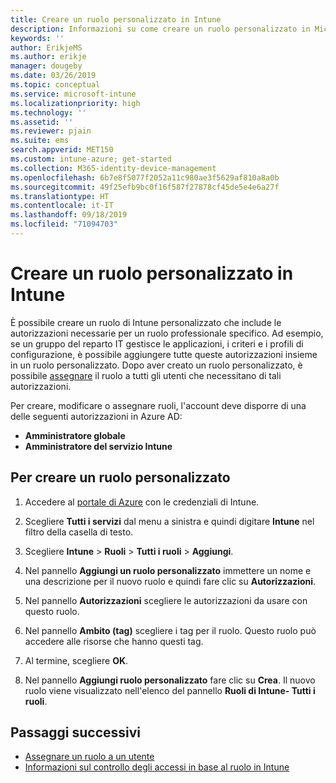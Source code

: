 ```yaml
---
title: Creare un ruolo personalizzato in Intune
description: Informazioni su come creare un ruolo personalizzato in Microsoft Intune.
keywords: ''
author: ErikjeMS
ms.author: erikje
manager: dougeby
ms.date: 03/26/2019
ms.topic: conceptual
ms.service: microsoft-intune
ms.localizationpriority: high
ms.technology: ''
ms.assetid: ''
ms.reviewer: pjain
ms.suite: ems
search.appverid: MET150
ms.custom: intune-azure; get-started
ms.collection: M365-identity-device-management
ms.openlocfilehash: 6b7e8f5077f2052a11c980ae3f5629af810a8a0b
ms.sourcegitcommit: 49f25efb9bc0f16f587f27878cf45de5e4e6a27f
ms.translationtype: HT
ms.contentlocale: it-IT
ms.lasthandoff: 09/18/2019
ms.locfileid: "71094703"
---
```

# <a name="create-a-custom-role-in-intune"></a>Creare un ruolo personalizzato in Intune

È possibile creare un ruolo di Intune personalizzato che include le autorizzazioni necessarie per un ruolo professionale specifico. Ad esempio, se un gruppo del reparto IT gestisce le applicazioni, i criteri e i profili di configurazione, è possibile aggiungere tutte queste autorizzazioni insieme in un ruolo personalizzato. Dopo aver creato un ruolo personalizzato, è possibile [assegnare](assign-role.md) il ruolo a tutti gli utenti che necessitano di tali autorizzazioni.

Per creare, modificare o assegnare ruoli, l'account deve disporre di una delle seguenti autorizzazioni in Azure AD:
- **Amministratore globale**
- **Amministratore del servizio Intune**

## <a name="to-create-a-custom-role"></a>Per creare un ruolo personalizzato

1. Accedere al [portale di Azure](https://portal.azure.com) con le credenziali di Intune.

2. Scegliere **Tutti i servizi** dal menu a sinistra e quindi digitare **Intune** nel filtro della casella di testo.

3. Scegliere **Intune** > **Ruoli** > **Tutti i ruoli** > **Aggiungi**.

4. Nel pannello **Aggiungi un ruolo personalizzato** immettere un nome e una descrizione per il nuovo ruolo e quindi fare clic su **Autorizzazioni**.

5. Nel pannello **Autorizzazioni** scegliere le autorizzazioni da usare con questo ruolo.

6. Nel pannello **Ambito (tag)** scegliere i tag per il ruolo. Questo ruolo può accedere alle risorse che hanno questi tag.

7. Al termine, scegliere **OK**.

8. Nel pannello **Aggiungi ruolo personalizzato** fare clic su **Crea**. Il nuovo ruolo viene visualizzato nell'elenco del pannello **Ruoli di Intune- Tutti i ruoli**.

## <a name="next-steps"></a>Passaggi successivi
- [Assegnare un ruolo a un utente](assign-role.md)
- [Informazioni sul controllo degli accessi in base al ruolo in Intune](role-based-access-control.md)
